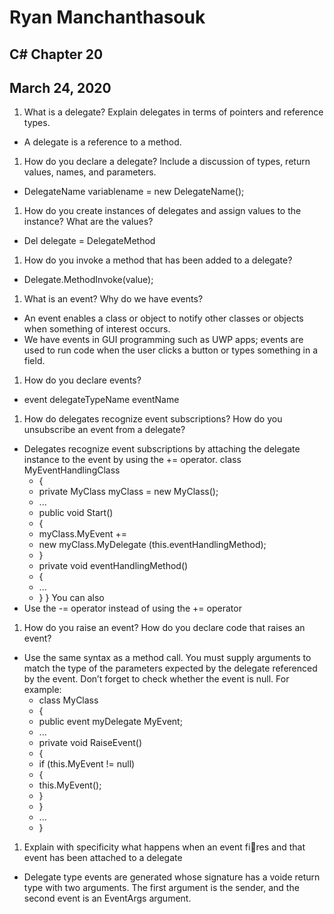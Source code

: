 # Ryan Manchanthasouk
## C# Chapter 20
## March 24, 2020
1. What is a delegate? Explain delegates in terms of pointers and reference types.
  - A delegate is a reference to a method.
1. How do you declare a delegate? Include a discussion of types, return values, names, and parameters.
  - DelegateName variablename = new DelegateName();
1. How do you create instances of delegates and assign values to the instance? What are the values?
  - Del delegate = DelegateMethod
1. How do you invoke a method that has been added to a delegate?
  - Delegate.MethodInvoke(value);
1. What is an event? Why do we have events?
  - An event enables a class or object to notify other classes or objects when something of interest occurs.
  - We have events in GUI programming such as UWP apps; events are used to run code when the user clicks a button or types something in a field.
1. How do you declare events?
  - event delegateTypeName eventName
1. How do delegates recognize event subscriptions? How do you unsubscribe an event from a delegate?
  - Delegates recognize event subscriptions by attaching the delegate instance to the event by using the += operator.
  class MyEventHandlingClass
    - {
    - private MyClass myClass = new MyClass();
    -  ...
    -  public void Start()
    -   {
    -  myClass.MyEvent +=
    -  new myClass.MyDelegate (this.eventHandlingMethod);
    -  }
    -  private void eventHandlingMethod()
    -  {
    -  ...
    -  }
      }
You can also
  - Use the -= operator instead of using the += operator
1. How do you raise an event? How do you declare code that raises an event?
  - Use the same syntax as a method call. You must supply arguments to match the type of
the parameters expected by the delegate referenced by the event. Don’t forget to check whether the event is null. For example:
    - class MyClass
    - {
    - public event myDelegate MyEvent;
    - ...
    - private void RaiseEvent()
    - {
    - if (this.MyEvent != null)
    - {
    - this.MyEvent();
    - }
    - }
    - ...
    - }
1. Explain with specificity what happens when an event fires and that event has been attached to a delegate
  - Delegate type events are generated whose signature has a voide return type with two arguments.  The first argument is the sender, and the second event is an EventArgs argument.
